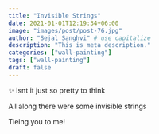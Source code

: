 ```yaml
---
title: "Invisible Strings"
date: 2021-01-01T12:19:34+06:00
image: "images/post/post-76.jpg"
author: "Sejal Sanghvi" # use capitalize
description: "This is meta description."
categories: ["wall-painting"]
tags: ["wall-painting"]
draft: false
---
```

✨ Isnt it just so pretty to think

All along there were some invisible strings

Tieing you to me!